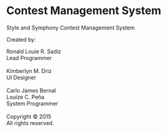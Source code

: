 # Contest Management System
Style and Symphony Contest Management System

Created by:

Ronald Louie R. Sadiz <br/>
Lead Programmer <br/>
<br/>
Kimberlyn M. Driz<br/>
UI Designer <br/>
<br/>
Carlo James Bernal <br/>
Louize C. Peña <br/>
System Programmer <br/>
<br/>
Copyright © 2015 <br/>
All rights reserved.
